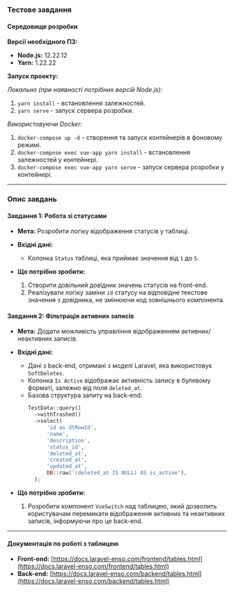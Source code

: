 ### Тестове завдання

#### Середовище розробки

**Версії необхідного ПЗ:**
- **Node.js:** 12.22.12
- **Yarn:** 1.22.22

**Запуск проекту:**

*Локально (при наявності потрібних версій Node.js):*
1. `yarn install` - встановлення залежностей.
2. `yarn serve` - запуск сервера розробки.

*Використовуючи Docker:*
1. `docker-compose up -d` - створення та запуск контейнерів в фоновому режимі.
2. `docker-compose exec vue-app yarn install` - встановлення залежностей у контейнері.
3. `docker-compose exec vue-app yarn serve` - запуск сервера розробки у контейнері.

---

### Опис завдань

#### Завдання 1: Робота зі статусами

- **Мета:** Розробити логіку відображення статусів у таблиці.
- **Вхідні дані:**
  - Колонка `Status` таблиці, яка приймає значення від `1` до `5`.

- **Що потрібно зробити:**
  1. Створити довільний довідник значень статусів на front-end.
  2. Реалізувати логіку заміни `id` статусу на відповідне текстове значення з довідника, не змінюючи код зовнішнього компонента.

#### Завдання 2: Фільтрація активних записів

- **Мета:** Додати можливість управління відображенням активних/неактивних записів.
- **Вхідні дані:**
  - Дані з back-end, отримані з моделі Laravel, яка використовує `SoftDeletes`.
  - Колонка `Is Active` відображає активність запису в булевому форматі, залежно від поля `deleted_at`.
  - Базова структура запиту на back-end:
    ```php
    TestData::query()
      ->withTrashed()
      ->select(
          'id as dtRowId',
          'name',
          'description',
          'status_id',
          'deleted_at',
          'created_at',
          'updated_at',
          DB::raw('(deleted_at IS NULL) AS is_active'),
      );
    ```

- **Що потрібно зробити:**
  1. Розробити компонент `VueSwitch` над таблицею, який дозволить користувачам перемикати відображення активних та неактивних записів, інформуючи про це back-end.

---

#### Документація по роботі з таблицею

- **Front-end:** [https://docs.laravel-enso.com/frontend/tables.html](https://docs.laravel-enso.com/frontend/tables.html)
- **Back-end:** [https://docs.laravel-enso.com/backend/tables.html](https://docs.laravel-enso.com/backend/tables.html)
